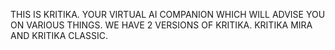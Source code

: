 THIS IS KRITIKA. YOUR VIRTUAL AI COMPANION WHICH WILL ADVISE YOU ON VARIOUS THINGS. WE HAVE 2 VERSIONS OF KRITIKA. KRITIKA MIRA AND KRITIKA CLASSIC. 

